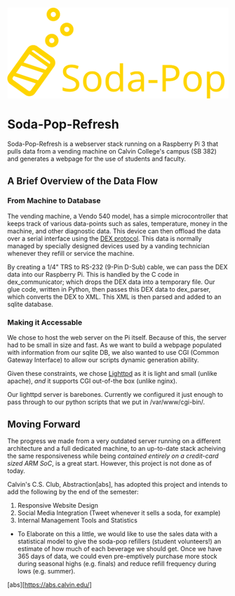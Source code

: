![Soda-Pop-Logo](assets/soda-poplogo.svg)

# Soda-Pop-Refresh

Soda-Pop-Refresh is a webserver stack running on a Raspberry Pi 3 that pulls data from a vending 
machine on Calvin College's campus (SB 382) and generates a webpage for the use of students and 
faculty.

## A Brief Overview of the Data Flow

### From Machine to Database
The vending machine, a Vendo 540 model, has a simple microcontroller that keeps track of various 
data-points such as sales, temperature, money in the machine, and other diagnostic data. This device 
can then offload the data over a serial interface using the [DEX protocol][DEX-WP]. This data is 
normally managed by specially designed devices used by a vanding technician whenever they refill or 
service the machine.

By creating a 1/4" TRS to RS-232 (9-Pin D-Sub) cable, we can pass the DEX data into our Raspberry Pi.
This is handled by the C code in dex_communicator; which drops the DEX data into a temporary file.
Our glue code, written in Python, then passes this DEX data to dex_parser, which converts the DEX to 
XML. This XML is then parsed and added to an sqlite database.

[DEX-WP]: https://en.wikipedia.org/wiki/DEX_(protocol)
### Making it Accessable
We chose to host the web server on the Pi itself. Because of this, the server had to be small in size
and fast. As we want to build a webpage populated with information from our sqlite DB, we also wanted
to use CGI (Common Gateway Interface) to allow our scripts dynamic generation ability.

Given these constraints, we chose [Lighttpd][lighttpd-home] as it is light and small
(unlike apache), *and* it supports CGI out-of-the box (unlike nginx).

Our lighttpd server is barebones. Currently we configured it just enough to pass through to our python
scripts that we put in /var/www/cgi-bin/.

[lighttpd-home]: https://lighttpd.net/

## Moving Forward
The progress we made from a very outdated server running on a different architecture and a full
dedicated machine, to an up-to-date stack acheiving the same responsiveness while being *contained
entirely on a credit-card sized ARM SoC*, is a great start. However, this project is not done as of
today. 

Calvin's C.S. Club, Abstraction[abs], has adopted this project and intends to add the following by the
end of the semester:

1. Responsive Website Design
1. Social Media Integration (Tweet whenever it sells a soda, for example)
1. Internal Management Tools and Statistics   
  * To Elaborate on this a little, we would like to use the sales data with a statistical model to
give the soda-pop refillers (student volunteers!) an estimate of how much of each beverage we should
get. Once we have 365 days of data, we could even pre-emptively purchase more stock during seasonal
highs (e.g. finals) and reduce refill frequency during lows (e.g. summer).

[abs][https://abs.calvin.edu/]
